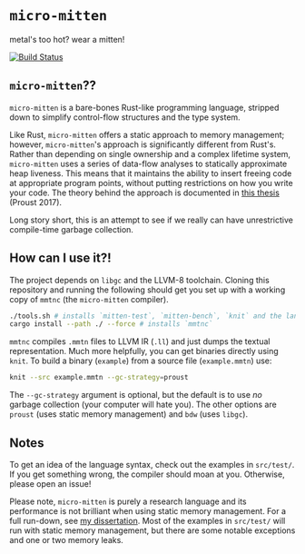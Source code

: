 # `micro-mitten`

metal's too hot? wear a mitten!

[![Build Status](https://travis-ci.com/doctorn/micro-mitten.svg?token=KhJmSEzcFG1aixcpAAvB&branch=master)](https://travis-ci.com/doctorn/micro-mitten)

## `micro-mitten`??

`micro-mitten` is a bare-bones Rust-like programming language, stripped down to simplify control-flow structures and the type system.

Like Rust, `micro-mitten` offers a static approach to memory management; however, `micro-mitten`'s approach is significantly different from Rust's. Rather than depending on single ownership and a complex lifetime system, `micro-mitten` uses a series of data-flow analyses to statically approximate heap liveness. This means that it maintains the ability to insert freeing code at appropriate program points, without putting restrictions on how you write your code. The theory behind the approach is documented in [this thesis](https://www.cl.cam.ac.uk/techreports/UCAM-CL-TR-908.pdf) (Proust 2017).

Long story short, this is an attempt to see if we really can have unrestrictive compile-time garbage collection.

## How can I use it?!

The project depends on `libgc` and the LLVM-8 toolchain. Cloning this repository and running the following should get you set up with a working copy of `mmtnc` (the `micro-mitten` compiler).

```sh
./tools.sh # installs `mitten-test`, `mitten-bench`, `knit` and the language runtime
cargo install --path ./ --force # installs `mmtnc`
```

`mmtnc` compiles `.mmtn` files to LLVM IR (`.ll`) and just dumps the textual representation. Much more helpfully, you can get binaries directly using `knit`. To build a binary (`example`) from a source file (`example.mmtn`) use:

```sh
knit --src example.mmtn --gc-strategy=proust 
```

The `--gc-strategy` argument is optional, but the default is to use *no* garbage collection (your computer will hate you). The other options are `proust` (uses static memory management) and `bdw` (uses `libgc`).

## Notes

To get an idea of the language syntax, check out the examples in `src/test/`. If you get something wrong, the compiler should moan at you. Otherwise, please open an issue!

Please note, `micro-mitten` is purely a research language and its performance is not brilliant when using static memory management. For a full run-down, see [my dissertation](http://nathancorbyn.com/nc513.pdf). Most of the examples in `src/test/` will run with static memory management, but there are some notable exceptions and one or two memory leaks.
